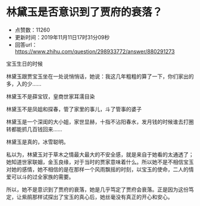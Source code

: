 # 林黛玉是否意识到了贾府的衰落？
- 点赞数：11260
- 更新时间：2019年11月11日17时31分09秒
- 回答url：https://www.zhihu.com/question/298933772/answer/880291273
<body>
 <p data-pid="ES4nKKNv">宝玉生日的时候</p>
 <p data-pid="sW3AvmSQ">林黛玉跟贾宝玉坐在一处说悄悄话，她说：我这几年粗粗的算了一下，你们家出的多，入的少……</p>
 <p data-pid="6C7MPCy_">林黛玉不是薛宝钗，皇商世家耳濡目染</p>
 <p data-pid="WIPXKq8w">林黛玉不是凤姐和探春，管了家里的事儿，斗了管事的婆子</p>
 <p data-pid="qjfo7h5K">林黛玉是一个深闺的大小姐，家世显赫，十指不沾阳春水，发月钱的时候谁去打圈转都能抓几百钱回来……</p>
 <p data-pid="KZkwxuqB">林黛玉是真的，冰雪聪明。</p>
 <p data-pid="PXJGEZ1e">私以为，林黛玉对于草木之情最大最大的不安全感，就是来自于她看的太通透了；她知道世家联姻，金玉良缘，对于当时的贾家意味着什么。所以她不是不相信宝玉对她的感情，她不相信的是在那样一个风雨飘摇的时刻，以宝玉的使命，二人的情爱可以斗的过全家族的需要。</p>
 <p data-pid="SNXWXVaV">所以，她不是意识到了贾府的衰落，她是几乎笃定了贾府会衰落。正是因为这份笃定，让紫鹃那样试探出了宝玉的真心后，她丝毫没有真正的开心和安心。</p>
</body>